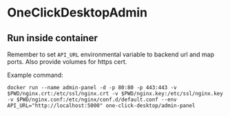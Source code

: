 # OneClickDesktopAdmin

## Run inside container

Remember to set `API_URL` environmental variable to backend url and map ports. Also provide volumes for https cert.

Example command:

```
docker run --name admin-panel -d -p 80:80 -p 443:443 -v $PWD/nginx.crt:/etc/ssl/nginx.crt -v $PWD/nginx.key:/etc/ssl/nginx.key -v $PWD/nginx.conf:/etc/nginx/conf.d/default.conf --env API_URL="http://localhost:5000" one-click-desktop/admin-panel
```
